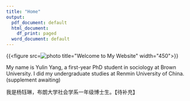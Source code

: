```yaml
---
title: "Home"
output:
  pdf_document: default
  html_document:
    df_print: paged
  word_document: default
---
```


{{<figure src=![photo]("https://drive.google.com/file/d/1uqmNlR2FUyVK8AQh9F9OaBGOaX6Ac7wH/view?usp=drive_link") title="Welcome to My Website" width="450">}}

My name is Yulin Yang, a first-year PhD student in sociology at Brown University.  I did my undergraduate studies at Renmin University of China.(supplement awaiting)

我是杨钰琳，布朗大学社会学系一年级博士生。【待补充】
